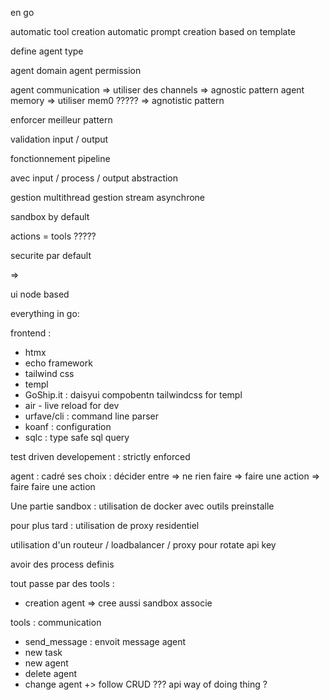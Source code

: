 en go




automatic tool creation
automatic prompt creation based on template



define agent type

agent domain
agent permission

agent communication => utiliser des channels => agnostic pattern
agent memory => utiliser mem0 ????? => agnotistic pattern


enforcer meilleur pattern



validation input / output


fonctionnement pipeline

avec input / process / output abstraction


gestion multithread
gestion stream
asynchrone


sandbox by default




actions = tools ?????


securite par default


=> 



ui node based



everything in go:


frontend :
- htmx
- echo framework
- tailwind css
- templ
- GoShip.it : daisyui compobentn tailwindcss for templ
- air - live reload for dev
- urfave/cli : command line parser
- koanf : configuration
- sqlc : type safe sql query



test driven developement : strictly enforced





agent :
cadré ses choix :
décider entre
=> ne rien faire
=> faire une action
=> faire faire une action




Une partie sandbox :
utilisation de docker avec outils preinstalle







pour plus tard : utilisation de proxy residentiel




utilisation d'un routeur / loadbalancer / proxy pour rotate api key






avoir des process definis






tout passe par des tools :
- creation agent
=> cree aussi sandbox associe


tools : communication

- send_message : envoit message agent
- new task
- new agent
- delete agent
- change agent
+> follow CRUD ??? api way of doing thing ?





